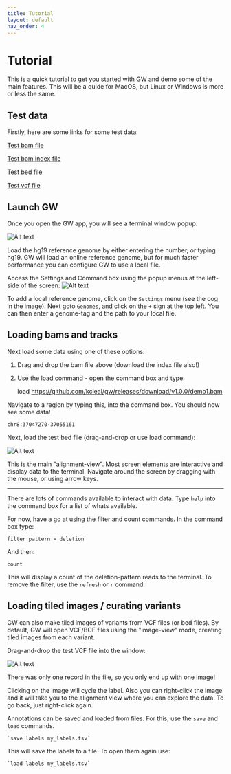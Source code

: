 ```yaml
---
title: Tutorial
layout: default
nav_order: 4
---
```


# Tutorial

This is a quick tutorial to get you started with GW and demo some of the main features. This will be a 
quide for MacOS, but Linux or Windows is more or less the same.

## Test data

Firstly, here are some links for some test data:

[Test bam file](https://github.com/kcleal/gw/releases/download/v1.0.0/demo1.bam)

[Test bam index file](https://github.com/kcleal/gw/releases/download/v1.0.0/demo1.bam.bai)

[Test bed file](https://github.com/kcleal/gw/releases/download/v1.0.0/demo1.bed) 

[Test vcf file](https://github.com/kcleal/gw/releases/download/v1.0.0/demo1.vcf)

## Launch GW

Once you open the GW app, you will see a terminal window popup:

![Alt text](/gw/assets/images/terminal_splash.png "Terminal")

Load the hg19 reference genome by either entering the number, or typing hg19. GW will load an
online reference genome, but for much faster performance you can configure GW to use a local file.

Access the Settings and Command box using the popup menus at the left-side of the screen:
![Alt text](/gw/assets/images/bubble.png "Terminal")

To add a local reference genome, click on the `Settings` menu (see the cog in the image). Next
goto `Genomes`, and click on the `+` sign at the top left. You can then enter a genome-tag and the
path to your local file.


## Loading bams and tracks

Next load some data using one of these options:

1. Drag and drop the bam file above (download the index file also!)
2. Use the load command - open the command box and type:



    load https://github.com/kcleal/gw/releases/download/v1.0.0/demo1.bam

Navigate to a region by typing this, into the command box. You should now see some data!

    chr8:37047270-37055161

Next, load the test bed file (drag-and-drop or use load command):

![Alt text](/gw/assets/images/demo1.png "Demo1")

This is the main "alignment-view". Most screen elements are interactive and display data to the terminal. Navigate
around the screen by dragging with the mouse, or using arrow keys.

----

There are lots of commands available to interact with data. Type `help` into the command box for a list of whats
available.

For now, have a go at using the filter and count commands. In the command box type:

    filter pattern = deletion

And then:

    count

This will display a count of the deletion-pattern reads to the terminal. To remove the filter, use the `refresh` or `r`
command.

## Loading tiled images / curating variants

GW can also make tiled images of variants from VCF files (or bed files). By default, GW will open
VCF/BCF files using the "image-view" mode, creating tiled images from each variant. 

Drag-and-drop the test VCF file into the window:

![Alt text](/gw/assets/images/demo2.png "Demo2")


There was only one record in the file, so you only end up with one image! 

Clicking on the image will cycle the label. Also you can right-click the image and it will take you to the
alignment view where you can explore the data. To go back, just right-click again.

Annotations can be saved and loaded from files. For this, use the `save` and `load` commands.

    `save labels my_labels.tsv`

This will save the labels to a file. To open them again use:

    `load labels my_labels.tsv`

